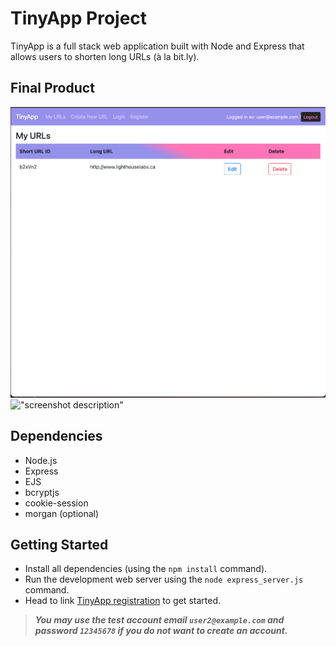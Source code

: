 # TinyApp Project

TinyApp is a full stack web application built with Node and Express that allows users to shorten long URLs (à la bit.ly).

## Final Product

!["Preview of TinyApp My URLS page"](https://github.com/lian-c/tinyapp/blob/main/docs/urlsHome.png)
!["screenshot description"](#)

## Dependencies

- Node.js
- Express
- EJS
- bcryptjs
- cookie-session
- morgan (optional)

## Getting Started

- Install all dependencies (using the `npm install` command).
- Run the development web server using the `node express_server.js` command.
- Head to link [TinyApp registration](http://localhost:8080/register) to get started.
> ***You may use the test account email `user2@example.com` and password `12345678` if you do not want to create an account.***
